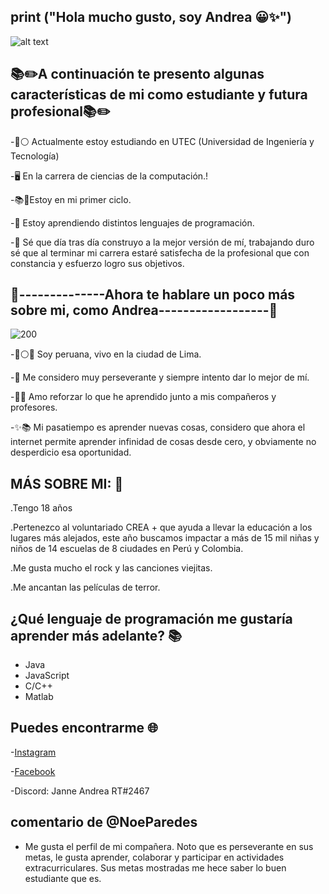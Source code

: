 
## print ("Hola mucho gusto, soy Andrea 😀✨")

![alt text](https://media.istockphoto.com/vectors/computer-science-word-concepts-banner-vector-id1173372800)



 ## 📚✏️A continuación te presento algunas características de mi como estudiante y futura profesional📚✏️  

       


-🔵⚪ Actualmente estoy estudiando en UTEC (Universidad de Ingeniería y Tecnología) 

-🖥️ En la carrera de ciencias de la computación.!

-📚🎒Estoy en mi primer ciclo.

-🙌 Estoy aprendiendo distintos lenguajes de programación.

-🤗 Sé que día tras día construyo a la mejor versión de mí, trabajando duro sé que al terminar mi carrera estaré satisfecha de la profesional que con constancia y esfuerzo logro sus objetivos.


## 🌷--------------Ahora te hablare un poco más sobre mi, como Andrea------------------🌷

   ![200](https://user-images.githubusercontent.com/91233193/134591396-b741a84b-050b-41f7-b9c4-beabfe529064.gif)

-🔴⚪🔴 Soy peruana, vivo en la ciudad de Lima. 

-🥰 Me considero muy perseverante y siempre intento dar lo mejor de mí.


-🧠🤓 Amo reforzar lo que he aprendido junto a mis compañeros y profesores.


-✨📚 Mi pasatiempo es aprender nuevas cosas, considero que ahora el internet permite aprender infinidad de cosas desde cero, y obviamente no desperdicio esa oportunidad.


  
  
 
 ## MÁS SOBRE MI:  🌼                                     
                                                         
  
  
  
  .Tengo 18 años
  
  .Pertenezco al voluntariado CREA + que ayuda a llevar la educación a los lugares más alejados, este año buscamos impactar a
   más de 15 mil niñas y niños de 14 escuelas de 8 ciudades en Perú y Colombia.
  
  .Me gusta mucho el rock y las canciones viejitas.
  
  .Me ancantan las películas de terror.
## ¿Qué lenguaje de programación me gustaría aprender más adelante? 📚
   - Java 
   - JavaScript
   - C/C++
   - Matlab                                                        
 ## Puedes encontrarme 🌐                              
                                                         
 
 
 
 -[Instagram](https://www.instagram.com/andrea__i3)
 
 -[Facebook](https://www.facebook.com/janneandrea.rojasterrones)
 
 -Discord: Janne Andrea RT#2467
 ##
 ##  comentario de @NoeParedes
 - Me gusta  el perfil de mi compañera. Noto que es perseverante en sus metas, le gusta aprender, colaborar y participar en actividades extracurriculares. Sus metas mostradas me hece saber lo buen estudiante que es.
